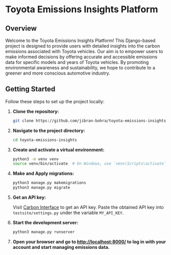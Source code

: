 # Toyota Emissions Insights Platform

## Overview

Welcome to the Toyota Emissions Insights Platform! This Django-based project is designed to provide users with detailed insights into the carbon emissions associated with Toyota vehicles. Our aim is to empower users to make informed decisions by offering accurate and accessible emissions data for specific models and years of Toyota vehicles. By promoting environmental awareness and sustainability, we hope to contribute to a greener and more conscious automotive industry.

## Getting Started

Follow these steps to set up the project locally:

1. **Clone the repository:**

    ```bash
    git clone https://github.com/jibran-bohra/toyota-emissions-insights.git
    ```

2. **Navigate to the project directory:**

    ```bash
    cd toyota-emissions-insights
    ```

3. **Create and activate a virtual environment:**

    ```bash
    python3 -m venv venv
    source venv/bin/activate  # On Windows, use `venv\Scripts\activate`
    ```

4. **Make and Apply migrations:**

    ```bash
    python3 manage.py makemigrations
    python3 manage.py migrate
    ```

5. **Get an API key:**

   Visit [Carbon Interface](https://www.carboninterface.com/users/sign_up) to get an API key. Paste the obtained API key into `testsite/settings.py` under the variable `MY_API_KEY`.

6. **Start the development server:**

    ```bash
    python3 manage.py runserver
    ```

7. **Open your browser and go to [http://localhost:8000/](http://localhost:8000/) to log in with your account and start managing emissions data.**

